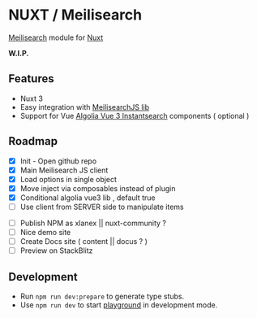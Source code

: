 # NUXT / Meilisearch


[Meilisearch](https://www.meilisearch.com/) module for [Nuxt](https://v3.nuxtjs.org/)

**W.I.P.**

## Features

 - Nuxt 3
 - Easy integration with [MeilisearchJS lib](https://github.com/meilisearch/instant-meilisearch)
 - Support for Vue [Algolia Vue 3 Instantsearch](https://github.com/algolia/vue-instantsearch) components ( optional ) 

## Roadmap

- [x] Init - Open github repo
- [x] Main Meilisearch JS client
- [x] Load options in single object
- [x] Move inject via composables instead of plugin
- [x] Conditional algolia vue3 lib , default true
- [ ] Use client from SERVER side to manipulate items
<!-- - [ ] 
- [ ]  -->
- [ ] Publish NPM as xlanex || nuxt-community ?
- [ ] Nice demo site
- [ ] Create Docs site ( content || docus ? )
- [ ] Preview on StackBlitz

## Development

- Run `npm run dev:prepare` to generate type stubs.
- Use `npm run dev` to start [playground](./playground) in development mode.

